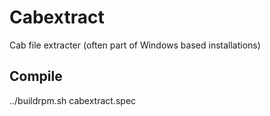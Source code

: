 # Cabextract
Cab file extracter (often part of Windows based installations)

## Compile
../buildrpm.sh cabextract.spec